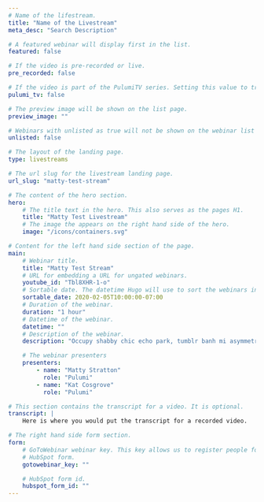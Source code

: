 ```yaml
---
# Name of the lifestream.
title: "Name of the Livestream"
meta_desc: "Search Description"

# A featured webinar will display first in the list.
featured: false

# If the video is pre-recorded or live.
pre_recorded: false

# If the video is part of the PulumiTV series. Setting this value to true will list the video in the "PulumiTV" section.
pulumi_tv: false

# The preview image will be shown on the list page.
preview_image: ""

# Webinars with unlisted as true will not be shown on the webinar list
unlisted: false

# The layout of the landing page.
type: livestreams

# The url slug for the livestream landing page.
url_slug: "matty-test-stream"

# The content of the hero section.
hero:
    # The title text in the hero. This also serves as the pages H1.
    title: "Matty Test Livestream"
    # The image the appears on the right hand side of the hero.
    image: "/icons/containers.svg"

# Content for the left hand side section of the page.
main:
    # Webinar title.
    title: "Matty Test Stream"
    # URL for embedding a URL for ungated webinars.
    youtube_id: "Tbl8XHR-1-o"
    # Sortable date. The datetime Hugo will use to sort the webinars in date order.
    sortable_date: 2020-02-05T10:00:00-07:00
    # Duration of the webinar.
    duration: "1 hour"
    # Datetime of the webinar.
    datetime: ""
    # Description of the webinar.
    description: "Occupy shabby chic echo park, tumblr banh mi asymmetrical banjo. Keffiyeh dreamcatcher etsy, asymmetrical yr humblebrag irony gluten-free raw denim. Gochujang cold-pressed hashtag food truck cronut dreamcatcher readymade artisan roof party. La croix organic sustainable, messenger bag leggings brooklyn shabby chic wolf. Pour-over yr blog microdosing air plant salvia tilde flexitarian taiyaki lyft la croix marfa roof party iPhone."

    # The webinar presenters
    presenters:
        - name: "Matty Stratton"
          role: "Pulumi"
        - name: "Kat Cosgrove"
          role: "Pulumi"

# This section contains the transcript for a video. It is optional.
transcript: |
    Here is where you would put the transcript for a recorded video.

# The right hand side form section.
form:
    # GoToWebinar webinar key. This key allows us to register people for webinars via the
    # HubSpot form.
    gotowebinar_key: ""

    # HubSpot form id.
    hubspot_form_id: ""
---
```

